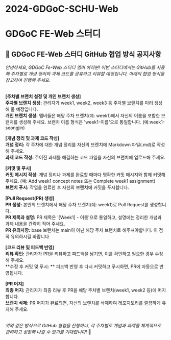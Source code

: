 # 2024-GDGoC-SCHU-Web
#  GDGoC FE-Web 스터디

## **:loudspeaker: GDGoC FE-Web 스터디 GitHub 협업 방식 공지사항**

_안녕하세요, GDGoC Fe-Web 스터디 멤버 여러분! 이번 스터디에서는 GitHub를 사용해 주차별로 개념 정리와 과제 코드를 공유하고 리뷰할 예정입니다. 아래의 협업 방식을 참고하여 진행해 주세요._
<br/>
<br/> 

**[주차별 브랜치 설정 및 개인 브랜치 생성]**<br/> 
**주차별 브랜치 생성:** 관리자가 week1, week2, week3 등 주차별 브랜치를 미리 생성해 둘 예정입니다.<br/> 
**개인 브랜치 생성:** 멤버들은 해당 주차 브랜치(예: week1)에서 자신의 이름을 포함한 브랜치를 생성해 주세요. 브랜치 이름 형식은 'week1-이름'으로 통일합니다. (예:week1-seongjin)<br/> 

**[개념 정리 및 과제 코드 작성]**<br/> 
**개념 정리:** 각 주차에 대한 개념 정리를 자신의 브랜치에 Markdown 파일(.md)로 작성해 주세요.<br/> 
**과제 코드 작성:** 주어진 과제를 해결하는 코드 파일을 자신의 브랜치에 업로드해 주세요.<br/> 

**[커밋 및 푸시]**<br/> 
**커밋 메시지 작성:** 개념 정리나 과제를 완료할 때마다 명확한 커밋 메시지와 함께 커밋해 주세요. (예: Add week1 concept notes 또는 Complete week1 assignment)<br/> 
**브랜치 푸시:** 작업을 완료한 후 자신의 브랜치에 커밋을 푸시합니다.<br/> 

**[Pull Request(PR) 생성]**<br/> 
**PR 생성:** 본인의 브랜치에서 해당 주차 브랜치(예: week1)로 Pull Request를 생성합니다.<br/> 
**PR 제목과 설명:** PR 제목은 '[Week1]  - 이름'으로 통일하고, 설명에는 정리한 개념과 과제 내용을 간략히 적어 주세요.<br/> 
**PR 유의사항:** base 브랜치는 main이 아닌 해당 주차 브랜치로 해주셔야합니다. 이 점 꼭 유의하시길 바랍니다<br/> 

**[코드 리뷰 및 피드백 반영]**<br/> 
**리뷰 확인:** 관리자가 PR을 리뷰하고 피드백을 남기면, 이를 확인하고 필요한 경우 수정해 주세요.<br/> 
**수정 후 커밋 및 푸시: ** 피드백 반영 후 다시 커밋하고 푸시하면, PR에 자동으로 반영됩니다.<br/> 

**[PR 머지]**<br/> 
**최종 머지:** 관리자가 최종 리뷰 후 PR을 해당 주차별 브랜치(week1, week2 등)에 머지합니다.<br/> 
**브랜치 삭제:** PR 머지가 완료되면, 자신의 브랜치를 삭제하여 레포지토리를 깔끔하게 유지해 주세요.<br/>
<br/> 

_위와 같은 방식으로 GitHub 협업을 진행하니, 각 주차별로 개념과 과제를 체계적으로 관리하고 성장해 나갈 수 있기를 기대합니다!_ :tada:
<br/>
<br/> 
